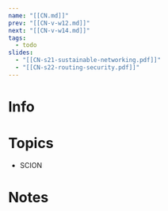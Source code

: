 ```yaml
---
name: "[[CN.md]]"
prev: "[[CN-v-w12.md]]"
next: "[[CN-v-w14.md]]"
tags:
  - todo
slides:
  - "[[CN-s21-sustainable-networking.pdf]]"
  - "[[CN-s22-routing-security.pdf]]"
---
```



# Info


# Topics
- SCION


# Notes
